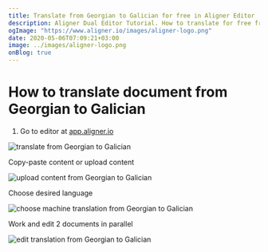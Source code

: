 ```yaml
---
title: Translate from Georgian to Galician for free in Aligner Editor
description: Aligner Dual Editor Tutorial. How to translate for free from Georgian to Galician. Aligner is multilingual document management platform. 
ogImage: "https://www.aligner.io/images/aligner-logo.png"
date: 2020-05-06T07:09:21+03:00
image: ../images/aligner-logo.png
onBlog: true
---
```


# How to translate document from Georgian to Galician

1. Go to editor at [app.aligner.io](https://app.aligner.io "Aligner App web page")

![translate from Georgian to Galician](../aligner-blank-editor.png "translate from Georgian to Galician")

Copy-paste content or upload content

![upload content from Georgian to Galician](../aligner-uploaded-document.png "upload content from Georgian to Galician")

Choose desired language

![choose machine translation from Georgian to Galician](../aligner-language-dropdown.png "choose machine translation from Georgian to Galician")

Work and edit 2 documents in parallel

![edit translation from Georgian to Galician](../aligner-double-sitded-editor.png "edit translation from Georgian to Galician")

